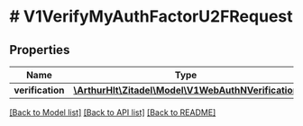 # # V1VerifyMyAuthFactorU2FRequest

## Properties

Name | Type | Description | Notes
------------ | ------------- | ------------- | -------------
**verification** | [**\ArthurHlt\Zitadel\Model\V1WebAuthNVerification**](V1WebAuthNVerification.md) |  | [optional]

[[Back to Model list]](../../README.md#models) [[Back to API list]](../../README.md#endpoints) [[Back to README]](../../README.md)
